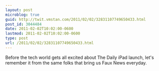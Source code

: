```yaml
---
layout: post
microblog: true
guid: http://twit.vmstan.com/2011/02/02/32831107749650433.html
post_id: 3044484
date: 2011-02-02T10:02:00-0600
lastmod: 2011-02-02T10:02:00-0600
type: post
url: /2011/02/02/32831107749650433.html
---
```

Before the tech world gets all excited about The Daily iPad launch, let's remember it from the same folks that bring us Faux News everyday.

